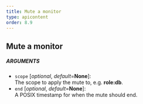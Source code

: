 ```yaml
---
title: Mute a monitor
type: apicontent
order: 8.9
---
```


## Mute a monitor

##### ARGUMENTS
* `scope` [*optional*, *default*=**None**]:  
    The scope to apply the mute to, e.g. **role:db**.
* `end` [*optional*, *default*=**None**]:  
    A POSIX timestamp for when the mute should end.